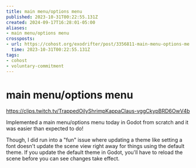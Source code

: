 ```yaml
---
title: main menu/options menu
published: 2023-10-31T00:22:55.131Z
created: 2024-09-17T16:28:01-05:00
aliases:
- main menu/options menu
crossposts:
- url: https://cohost.org/exodrifter/post/3356811-main-menu-options-me
  time: 2023-10-31T00:22:55.131Z
tags:
- cohost
- voluntary-commitment
---
```


# main menu/options menu

https://clips.twitch.tv/TrappedOilyShrimpKappaClaus-vggCkypBRD6OwV4b

Implemented a main menu/options menu today in Godot from scratch and it was easier than expected to do!

Though, I did run into a "fun" issue where updating a theme like setting a font doesn't update the scene view right away for things using the default theme. If you update the default theme in Godot, you'll have to reload the scene before you can see changes take effect.
